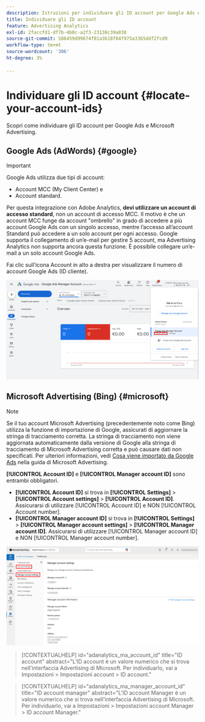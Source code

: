```yaml
---
description: Istruzioni per individuare gli ID account per Google Ads e Microsoft Advertising.
title: Individuare gli ID account
feature: Advertising Analytics
exl-id: 2faccfd1-df7b-4b0c-a2f3-23138c39a838
source-git-commit: 586459d99674f01a3b18f84f975a3365ddf2fcd9
workflow-type: tm+mt
source-wordcount: '306'
ht-degree: 3%

---
```


# Individuare gli ID account {#locate-your-account-ids}

Scopri come individuare gli ID account per Google Ads e Microsoft Advertising.

## Google Ads (AdWords) {#google}

>[!IMPORTANT]
>
>Google Ads utilizza due tipi di account:
>
>- Account MCC (My Client Center) e
>- Account standard.
>
>Per questa integrazione con Adobe Analytics, **devi utilizzare un account di accesso standard**, non un account di accesso MCC. Il motivo è che un account MCC funge da account &quot;ombrello&quot; in grado di accedere a più account Google Ads con un singolo accesso, mentre l’accesso all’account Standard può accedere a un solo account per ogni accesso. Google supporta il collegamento di un’e-mail per gestire 5 account, ma Advertising Analytics non supporta ancora questa funzione. È possibile collegare un’e-mail a un solo account Google Ads.

Fai clic sull’icona Account in alto a destra per visualizzare il numero di account Google Ads (ID cliente).

![Account Google Ads Manager](assets/google-account.png)

## Microsoft Advertising (Bing) {#microsoft}

>[!NOTE]
>
>Se il tuo account Microsoft Advertising (precedentemente noto come Bing) utilizza la funzione di importazione di Google, assicurati di aggiornare la stringa di tracciamento corretta. La stringa di tracciamento non viene aggiornata automaticamente dalla versione di Google alla stringa di tracciamento di Microsoft Advertising corretta e può causare dati non specificati. Per ulteriori informazioni, vedi [Cosa viene importato da Google Ads](https://help.ads.microsoft.com/apex/index/3/en/50851/) nella guida di Microsoft Advertising.

**[!UICONTROL Account ID]** e **[!UICONTROL Manager account ID]** sono entrambi obbligatori.

- **[!UICONTROL Account ID]** si trova in **[!UICONTROL Settings]** > **[!UICONTROL Account settings]** > **[!UICONTROL Account ID]**. Assicurarsi di utilizzare [!UICONTROL Account ID] e NON [!UICONTROL Account number].
- **[!UICONTROL Manager account ID]** si trova in **[!UICONTROL Settings]** > **[!UICONTROL Manager account settings]** > **[!UICONTROL Manager account ID]**. Assicurarsi di utilizzare [!UICONTROL Manager account ID] e NON [!UICONTROL Manager account number].

![Navigazione Microsoft Advertising](assets/bing-id.png)

>[!CONTEXTUALHELP]
>id="adanalytics_ma_account_id"
>title="ID account"
>abstract="L’ID account è un valore numerico che si trova nell’interfaccia Advertising di Microsoft. Per individuarlo, vai a Impostazioni > Impostazioni account > ID account."

>[!CONTEXTUALHELP]
>id="adanalytics_ma_manager_account_id"
>title="ID account manager"
>abstract="L’ID account Manager è un valore numerico che si trova nell’interfaccia Advertising di Microsoft. Per individuarlo, vai a Impostazioni > Impostazioni account Manager > ID account Manager."
